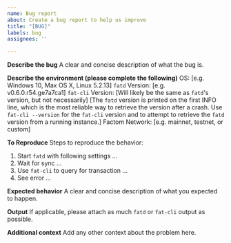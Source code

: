 ```yaml
---
name: Bug report
about: Create a bug report to help us improve
title: "[BUG]"
labels: bug
assignees: ''

---
```


**Describe the bug**
A clear and concise description of what the bug is.

**Describe the environment (please complete the following)**
OS: [e.g. Windows 10, Max OS X, Linux 5.2.13]
`fatd` Version: [e.g. v0.6.0.r54.ge7a7ca1]
`fat-cli` Version: [Will likely be the same as `fatd`'s version, but not necessarily]
[The `fatd` version is printed on the first INFO line, which is the most reliable way to retrieve the version after a crash. Use `fat-cli --version` for the `fat-cli` version and to attempt to retrieve the `fatd` version from a running instance.]
Factom Network: [e.g. mainnet, testnet, or custom]

**To Reproduce**
Steps to reproduce the behavior:
1. Start `fatd` with following settings ...
2. Wait for sync ...
3. Use `fat-cli` to query for transaction ...
4. See error ...

**Expected behavior**
A clear and concise description of what you expected to happen.

**Output**
If applicable, please attach as much `fatd` or `fat-cli` output as possible.

**Additional context**
Add any other context about the problem here.

